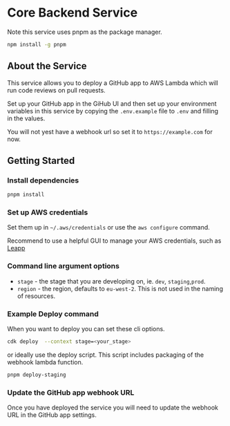 # Core Backend Service

Note this service uses pnpm as the package manager.

```bash
npm install -g pnpm
```

## About the Service

This service allows you to deploy a GitHub app to AWS Lambda which will run code reviews on pull requests.

Set up your GitHub app in the GiHub UI and then set up your environment variables in this service by copying the `.env.example` file to `.env` and filling in the values.

You will not yest have a webhook url so set it to `https://example.com` for now.

## Getting Started

### Install dependencies

```bash
pnpm install
```

### Set up AWS credentials

Set them up in `~/.aws/credentials` or use the `aws configure` command.

Recommend to use a helpful GUI to manage your AWS credentials, such as [Leapp](https://github.com/Noovolari/leapp)

### Command line argument options

- `stage` - the stage that you are developing on, ie. `dev`, `staging`,`prod`.
- `region` - the region, defaults to `eu-west-2`. This is not used in the naming of resources.

### Example Deploy command

When you want to deploy you can set these cli options.

```bash
cdk deploy  --context stage=<your_stage>
```

or ideally use the deploy script. This script includes packaging of the webhook lambda function.

```bash
pnpm deploy-staging
```

### Update the GitHub app webhook URL

Once you have deployed the service you will need to update the webhook URL in the GitHub app settings.
